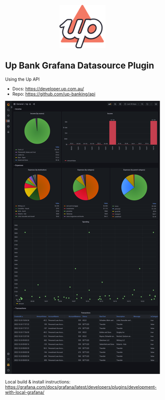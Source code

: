 <p align="center">
<img align="center" src="src/img/logo.svg" width="150px">
</p>

# Up Bank Grafana Datasource Plugin

Using the Up API

- Docs: https://developer.up.com.au/
- Repo: https://github.com/up-banking/api

![](src/screenshots/dashboard.png)

Local build & install instructions: https://grafana.com/docs/grafana/latest/developers/plugins/development-with-local-grafana/
